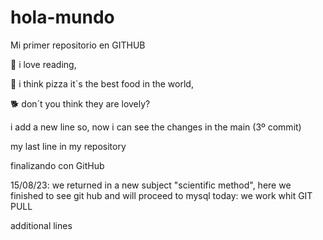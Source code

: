 # hola-mundo

Mi primer repositorio en GITHUB

 📖 i love reading,
 
 🍕 i think pizza it´s the best food in the world,
 
 🐕 don´t you think they are lovely?

 i add a new line so, now i can see the changes in the main (3º commit)

my last line in my repository

finalizando con GitHub

15/08/23: we returned in a new subject "scientific method", here we finished to see git hub and will proceed to mysql
today: we work whit GIT PULL

additional lines
